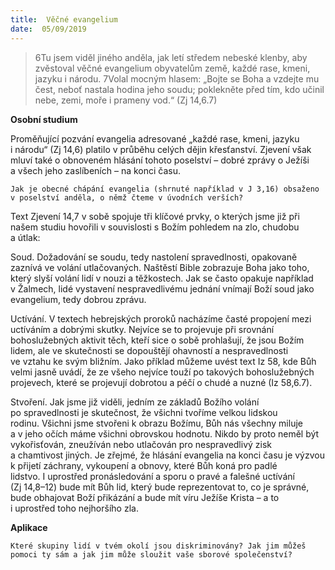 ```yaml
---
title:  Věčné evangelium
date:  05/09/2019
---
```


> <p></p>
> 6Tu jsem viděl jiného anděla, jak letí středem nebeské klenby, aby zvěstoval věčné evangelium obyvatelům země, každé rase, kmeni, jazyku i národu. 7Volal mocným hlasem: „Bojte se Boha a vzdejte mu čest, neboť nastala hodina jeho soudu; poklekněte před tím, kdo učinil nebe, zemi, moře i prameny vod.“ (Zj 14,6.7)

**Osobní studium**

Proměňující pozvání evangelia adresované „každé rase, kmeni, jazyku i národu“ (Zj 14,6) platilo v průběhu celých dějin křesťanství. Zjevení však mluví také o obnoveném hlásání tohoto poselství – dobré zprávy o Ježíši a všech jeho zaslíbeních – na konci času.

`Jak je obecné chápání evangelia (shrnuté například v J 3,16) obsaženo v poselství anděla, o němž čteme v úvodních verších?`

Text Zjevení 14,7 v sobě spojuje tři klíčové prvky, o kterých jsme již při našem studiu hovořili v souvislosti s Božím pohledem na zlo, chudobu a útlak:

Soud. Dožadování se soudu, tedy nastolení spravedlnosti, opakovaně zaznívá ve volání utlačovaných. Naštěstí Bible zobrazuje Boha jako toho, který slyší volání lidí v nouzi a těžkostech. Jak se často opakuje například v Žalmech, lidé vystavení nespravedlivému jednání vnímají Boží soud jako evangelium, tedy dobrou zprávu.

Uctívání. V textech hebrejských proroků nacházíme časté propojení mezi uctíváním a dobrými skutky. Nejvíce se to projevuje při srovnání bohoslužebných aktivit těch, kteří sice o sobě prohlašují, že jsou Božím lidem, ale ve skutečnosti se dopouštějí ohavností a nespravedlnosti ve vztahu ke svým bližním. Jako příklad můžeme uvést text Iz 58, kde Bůh velmi jasně uvádí, že ze všeho nejvíce touží po takových bohoslužebných projevech, které se projevují dobrotou a péčí o chudé a nuzné (Iz 58,6.7).

Stvoření. Jak jsme již viděli, jedním ze základů Božího volání po spravedlnosti je skutečnost, že všichni tvoříme velkou lidskou rodinu. Všichni jsme stvořeni k obrazu Božímu, Bůh nás všechny miluje a v jeho očích máme všichni obrovskou hodnotu. Nikdo by proto neměl být vykořisťován, zne­užíván nebo utlačován pro nespravedlivý zisk a chamtivost jiných. Je zřejmé, že hlásání evangelia na konci času je výzvou k přijetí záchrany, vykoupení a obnovy, které Bůh koná pro padlé lidstvo. I uprostřed pronásledování a sporu o pravé a falešné uctívání (Zj 14,8–12) bude mít Bůh lid, který bude reprezentovat to, co je správné, bude obhajovat Boží přikázání a bude mít víru Ježíše Krista – a to i uprostřed toho nejhoršího zla.

**Aplikace**

`Které skupiny lidí v tvém okolí jsou diskriminovány? Jak jim můžeš pomoci ty sám a jak jim může sloužit vaše sborové společenství?`